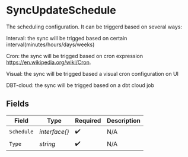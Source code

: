 # SyncUpdateSchedule

The scheduling configuration. It can be triggerd based on several ways:

Interval: the sync will be trigged based on certain interval(minutes/hours/days/weeks)

Cron: the sync will be trigged based on cron expression https://en.wikipedia.org/wiki/Cron.

Visual: the sync will be trigged based a visual cron configuration on UI

DBT-cloud: the sync will be trigged based on a dbt cloud job


## Fields

| Field              | Type               | Required           | Description        |
| ------------------ | ------------------ | ------------------ | ------------------ |
| `Schedule`         | *interface{}*      | :heavy_check_mark: | N/A                |
| `Type`             | *string*           | :heavy_check_mark: | N/A                |